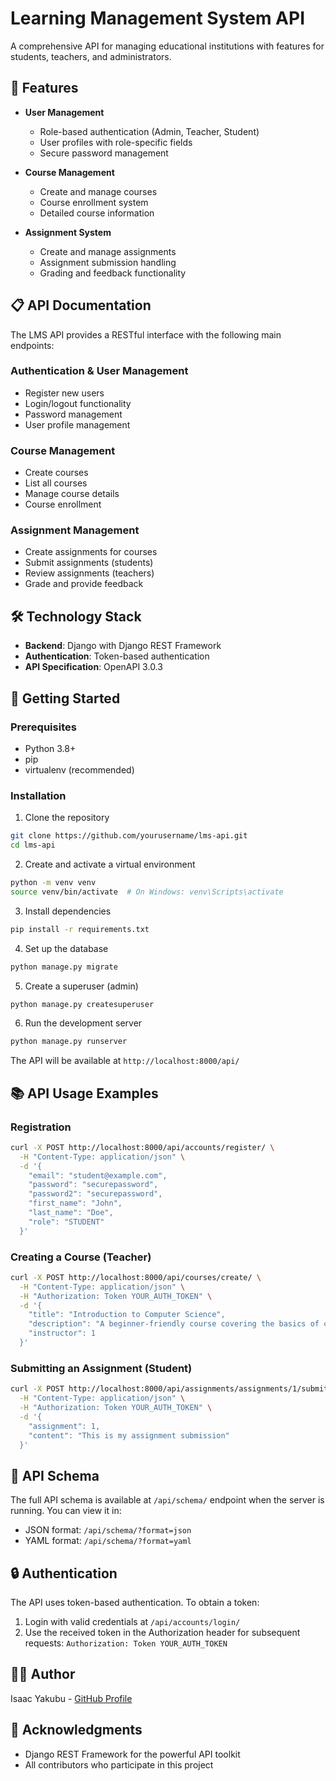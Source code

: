 # Learning Management System API

A comprehensive API for managing educational institutions with features for students, teachers, and administrators.


## 🌟 Features

- **User Management**
  - Role-based authentication (Admin, Teacher, Student)
  - User profiles with role-specific fields
  - Secure password management

- **Course Management**
  - Create and manage courses
  - Course enrollment system
  - Detailed course information

- **Assignment System**
  - Create and manage assignments
  - Assignment submission handling
  - Grading and feedback functionality

## 📋 API Documentation

The LMS API provides a RESTful interface with the following main endpoints:

### Authentication & User Management
- Register new users
- Login/logout functionality
- Password management
- User profile management

### Course Management
- Create courses
- List all courses
- Manage course details
- Course enrollment

### Assignment Management
- Create assignments for courses
- Submit assignments (students)
- Review assignments (teachers)
- Grade and provide feedback

## 🛠️ Technology Stack

- **Backend**: Django with Django REST Framework
- **Authentication**: Token-based authentication
- **API Specification**: OpenAPI 3.0.3

## 🚀 Getting Started

### Prerequisites

- Python 3.8+
- pip
- virtualenv (recommended)

### Installation

1. Clone the repository
```bash
git clone https://github.com/yourusername/lms-api.git
cd lms-api
```

2. Create and activate a virtual environment
```bash
python -m venv venv
source venv/bin/activate  # On Windows: venv\Scripts\activate
```

3. Install dependencies
```bash
pip install -r requirements.txt
```

4. Set up the database
```bash
python manage.py migrate
```

5. Create a superuser (admin)
```bash
python manage.py createsuperuser
```

6. Run the development server
```bash
python manage.py runserver
```

The API will be available at `http://localhost:8000/api/`

## 📚 API Usage Examples

### Registration

```bash
curl -X POST http://localhost:8000/api/accounts/register/ \
  -H "Content-Type: application/json" \
  -d '{
    "email": "student@example.com",
    "password": "securepassword",
    "password2": "securepassword",
    "first_name": "John",
    "last_name": "Doe",
    "role": "STUDENT"
  }'
```

### Creating a Course (Teacher)

```bash
curl -X POST http://localhost:8000/api/courses/create/ \
  -H "Content-Type: application/json" \
  -H "Authorization: Token YOUR_AUTH_TOKEN" \
  -d '{
    "title": "Introduction to Computer Science",
    "description": "A beginner-friendly course covering the basics of computer science",
    "instructor": 1
  }'
```

### Submitting an Assignment (Student)

```bash
curl -X POST http://localhost:8000/api/assignments/assignments/1/submit/ \
  -H "Content-Type: application/json" \
  -H "Authorization: Token YOUR_AUTH_TOKEN" \
  -d '{
    "assignment": 1,
    "content": "This is my assignment submission"
  }'
```

## 📝 API Schema

The full API schema is available at `/api/schema/` endpoint when the server is running. You can view it in:
- JSON format: `/api/schema/?format=json`
- YAML format: `/api/schema/?format=yaml`

## 🔒 Authentication

The API uses token-based authentication. To obtain a token:

1. Login with valid credentials at `/api/accounts/login/`
2. Use the received token in the Authorization header for subsequent requests:
   `Authorization: Token YOUR_AUTH_TOKEN`



## 👨‍💻 Author

Isaac Yakubu - [GitHub Profile](https://github.com/isaacyakubu)

## 🙏 Acknowledgments

- Django REST Framework for the powerful API toolkit
- All contributors who participate in this project
